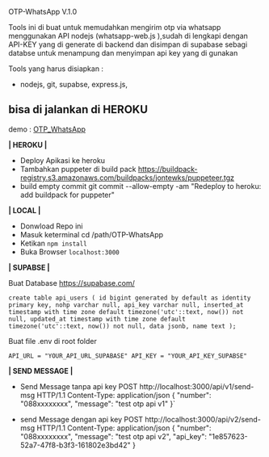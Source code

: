 OTP-WhatsApp V.1.0

Tools ini di buat untuk memudahkan mengirim otp via whatsapp menggunakan API nodejs (whatsapp-web.js
),sudah di lengkapi dengan API-KEY yang di generate di backend dan disimpan di
supabase sebagi databse untuk menampung dan menyimpan api key yang di gunakan

Tools yang harus disiapkan :
- nodejs, git, supabse, express.js, 

bisa di jalankan di HEROKU
----------------------------------------------------------------------------------------------------
demo : <a href="https://otp-whatsapp.herokuapp.com/" target="_blank">OTP_WhatsApp</a>

******| HEROKU |******

- Deploy Apikasi ke heroku
- Tambahkan puppeter di build pack https://buildpack-registry.s3.amazonaws.com/buildpacks/jontewks/puppeteer.tgz
- build empty commit git commit --allow-empty -am "Redeploy to heroku: add buildpack for puppeter"

******| LOCAL |******
- Donwload Repo ini
- Masuk keterminal cd /path/OTP-WhatsApp
- Ketikan `npm install`
- Buka Browser `localhost:3000` 

******| SUPABSE |******

Buat Database https://supabase.com/

`create table api_users (
  id bigint generated by default as identity primary key,
  nohp varchar null,
  api_key varchar null,
  inserted_at timestamp with time zone default timezone('utc'::text, now()) not null,
  updated_at timestamp with time zone default timezone('utc'::text, now()) not null,
  data jsonb,
  name text
);`

Buat file .env di root folder

`API_URL = "YOUR_API_URL_SUPABASE"
API_KEY = "YOUR_API_KEY_SUPABSE"`


******| SEND MESSAGE |******

- Send Message tanpa api key
POST http://localhost:3000/api/v1/send-msg HTTP/1.1
Content-Type: application/json
{
    "number": "088xxxxxxxx",
    "message": "test otp api v1"
}`

- send Message dengan api key
POST http://localhost:3000/api/v2/send-msg HTTP/1.1
Content-Type: application/json
{
    "number": "088xxxxxxxx",
    "message": "test otp api v2",
    "api_key": "1e857623-52a7-47f8-b3f3-161802e3bd42"
}

